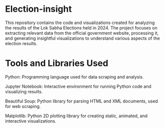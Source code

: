 # Election-insight
This repository contains the code and visualizations created for analyzing the results of the Lok Sabha Elections held in 2024. The project focuses on extracting relevant data from the official government website, processing it, and generating insightful visualizations to understand various aspects of the election results.

# Tools and Libraries Used


Python: Programming language used for data scraping and analysis.


Jupyter Notebook: Interactive environment for running Python code and visualizing results.


Beautiful Soup: Python library for parsing HTML and XML documents, used for web scraping.


Matplotlib: Python 2D plotting library for creating static, animated, and interactive visualizations.
